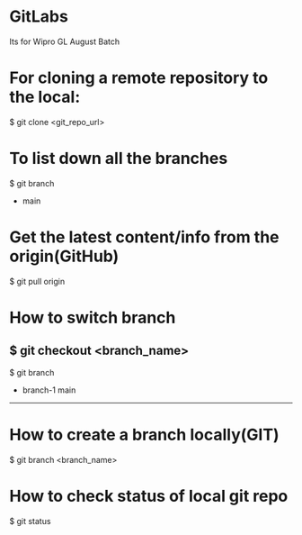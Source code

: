 # GitLabs
Its for Wipro GL August Batch

# For cloning a remote repository to the local:
$ git clone <git_repo_url>

# To list down all the branches
$ git branch
* main

# Get the latest content/info from the origin(GitHub)
$ git pull origin

# How to switch branch
$ git checkout <branch_name>
-----------------------------------
$ git branch
* branch-1
  main
------------------------------------

# How to create a branch locally(GIT)
$ git branch <branch_name>

# How to check status of local git repo
$ git status


